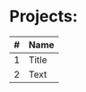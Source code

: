 # Projects:


| #      | Name |
| ----------- | ----------- |
| 1      | Title       |
| 2   | Text        |
